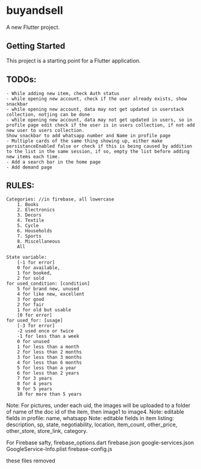 # buyandsell

A new Flutter project.

## Getting Started

This project is a starting point for a Flutter application.



## TODOs:

    - While adding new item, check Auth status
    - while opening new account, check if the user already exists, show snackbar
    - while opening new account, data may not get updated in userstack collection, notjing can be done
    - while opening new account, data may not get updated in users, so in profile page edit check if the user is in users collection, if not add new user to users collection.
    Show snackbar to add whatsapp number and Name in profile page
    - Multiple cards of the same thing showing up, either make persistanceEnabled false or check if this is being caused by addition to the list in the same session, if so, empty the list before adding new items each time.
    - Add a search bar in the home page
    - Add demand page



## RULES:
    Categories: //in firebase, all lowercase
        1. Books
        2. Electronics
        3. Decors
        4. Textile
        5. Cycle
        6. Households
        7. Sports
        8. Miscellaneous
        All

    State variable:
        [-1 for error]
        0 for available,
        1 for booked,
        2 for sold
    for used_condition: [condition]
        5 for brand new, unused
        4 for like new, excellent
        3 for good
        2 for fair
        1 for old but usable
        [0 for error]
    for used_for: [usage]
        [-3 for error]
        -2 used once or twice
        -1 for less than a week
        0 for unused
        1 for less than a month
        2 for less than 2 months
        3 for less than 3 months
        4 for less than 6 months
        5 for less than a year
        6 for less than 2 years
        7 for 3 years
        8 for 4 years
        9 for 5 years
        10 for more than 5 years


Note: For pictures, under each uid, the images will be uploaded to a folder of name of the doc id of the item, then image1 to image4.
Note: editable fields in profile: name, whatsapp
Note: editable fields in item listing: description, sp, state, negotiability,
    location, item_count, other_price, other_store, store_link, category.


For Firebase safty, firebase_options.dart
firebase.json
google-services.json
GoogleService-Info.plist
firebase-config.js

these files removed



